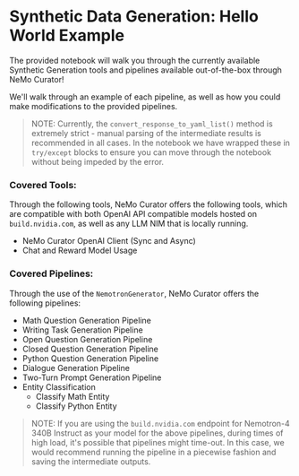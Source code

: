 # Synthetic Data Generation: Hello World Example

The provided notebook will walk you through the currently available Synthetic Generation tools and pipelines available out-of-the-box through NeMo Curator!

We'll walk through an example of each pipeline, as well as how you could make modifications to the provided pipelines.

> NOTE: Currently, the `convert_response_to_yaml_list()` method is extremely strict - manual parsing of the intermediate results is recommended in all cases. In the notebook we have wrapped these in `try/except` blocks to ensure you can move through the notebook without being impeded by the error.

### Covered Tools:

Through the following tools, NeMo Curator offers the following tools, which are compatible with both OpenAI API compatible models hosted on `build.nvidia.com`, as well as any LLM NIM that is locally running.

- NeMo Curator OpenAI Client (Sync and Async)
- Chat and Reward Model Usage

### Covered Pipelines:

Through the use of the `NemotronGenerator`, NeMo Curator offers the following pipelines:

- Math Question Generation Pipeline
- Writing Task Generation Pipeline
- Open Question Generation Pipeline
- Closed Question Generation Pipeline
- Python Question Generation Pipeline
- Dialogue Generation Pipeline
- Two-Turn Prompt Generation Pipeline
- Entity Classification
    - Classify Math Entity
    - Classify Python Entity

> NOTE: If you are using the `build.nvidia.com` endpoint for Nemotron-4 340B Instruct as your model for the above pipelines, during times of high load, it's possible that pipelines might time-out. In this case, we would recommend running the pipeline in a piecewise fashion and saving the intermediate outputs.
